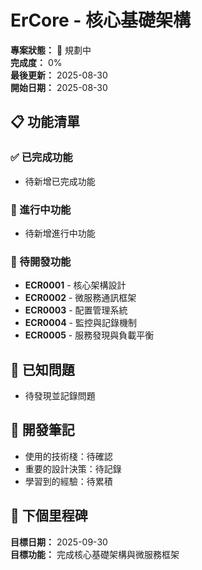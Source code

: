 # ErCore - 核心基礎架構

**專案狀態：** 🎯 規劃中  
**完成度：** 0%  
**最後更新：** 2025-08-30  
**開始日期：** 2025-08-30  

## 📋 功能清單

### ✅ 已完成功能
- 待新增已完成功能

### 🚧 進行中功能  
- 待新增進行中功能

### 📝 待開發功能
- **ECR0001** - 核心架構設計
- **ECR0002** - 微服務通訊框架
- **ECR0003** - 配置管理系統
- **ECR0004** - 監控與記錄機制
- **ECR0005** - 服務發現與負載平衡

## 🐛 已知問題
- 待發現並記錄問題

## 📝 開發筆記
- 使用的技術棧：待確認
- 重要的設計決策：待記錄
- 學習到的經驗：待累積

## 🎯 下個里程碑
**目標日期：** 2025-09-30  
**目標功能：** 完成核心基礎架構與微服務框架